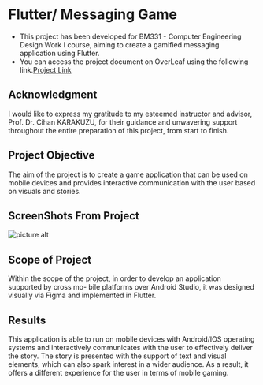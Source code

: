 # Flutter/ Messaging Game
- This project has been developed for BM331 - Computer Engineering Design Work I course, aiming to create a gamified messaging application using Flutter.
- You can access the project document on OverLeaf using the following link.[Project Link](https://www.overleaf.com/read/fhznvjznwyzk "Project Document") 
## Acknowledgment
I would like to express my gratitude to my esteemed instructor and advisor, Prof. Dr. Cihan KARAKUZU, for their guidance and unwavering support throughout the entire preparation of this project, from start to finish.

## Project Objective

The aim of the project is to create a game application that can be used on mobile devices
and provides interactive communication with the user based on visuals and stories.
## ScreenShots From Project
![picture alt](http://via.placeholder.com/200x150 "")


## Scope of Project

Within the scope of the project, in order to develop an application supported by cross mo-
bile platforms over Android Studio, it was designed visually via Figma and implemented
in Flutter.

## Results

This application is able to run on mobile devices with Android/IOS operating systems
and interactively communicates with the user to effectively deliver the story. The story is
presented with the support of text and visual elements, which can also spark interest in a
wider audience. As a result, it offers a different experience for the user in terms of mobile
gaming.




